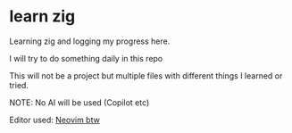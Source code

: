 # learn zig

Learning zig and logging my progress here.

I will try to do something daily in this repo

This will not be a project but multiple files with different things I learned or tried.

NOTE: No AI will be used (Copilot etc)

Editor used: [Neovim btw](https://github.com/badhan-abhishek/nvimdot)

